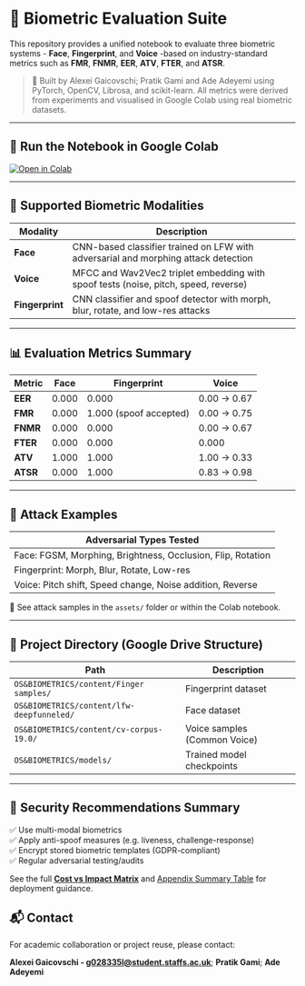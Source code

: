 # 🔐 Biometric Evaluation Suite

This repository provides a unified notebook to evaluate three biometric systems - **Face**, **Fingerprint**, and **Voice** -based on industry-standard metrics such as **FMR**, **FNMR**, **EER**, **ATV**, **FTER**, and **ATSR**.

> 📘 Built by Alexei Gaicovschi; Pratik Gami and Ade Adeyemi using PyTorch, OpenCV, Librosa, and scikit-learn. All metrics were derived from experiments and visualised in Google Colab using real biometric datasets.

---

## 🚀 Run the Notebook in Google Colab

[![Open in Colab](https://colab.research.google.com/assets/colab-badge.svg)](https://colab.research.google.com/drive/1qXaYSXdy7-p7yqsTMPRbr97quCwPrC1H?usp=sharing)

---

## 🧠 Supported Biometric Modalities

| Modality    | Description |
|-------------|-------------|
| **Face**    | CNN-based classifier trained on LFW with adversarial and morphing attack detection |
| **Voice**   | MFCC and Wav2Vec2 triplet embedding with spoof tests (noise, pitch, speed, reverse) |
| **Fingerprint** | CNN classifier and spoof detector with morph, blur, rotate, and low-res attacks |

---

## 📊 Evaluation Metrics Summary

| Metric   | Face | Fingerprint | Voice |
|----------|------|-------------|-------|
| **EER**  | 0.000 | 0.000       | 0.00 → 0.67 |
| **FMR**  | 0.000 | 1.000 (spoof accepted) | 0.00 → 0.75 |
| **FNMR** | 0.000 | 0.000       | 0.00 → 0.67 |
| **FTER** | 0.000 | 0.000       | 0.000       |
| **ATV**  | 1.000 | 1.000       | 1.00 → 0.33 |
| **ATSR** | 0.000 | 1.000       | 0.83 → 0.98 |

---

## 🧪 Attack Examples

| Adversarial Types Tested |
|--------------------------|
| Face: FGSM, Morphing, Brightness, Occlusion, Flip, Rotation |
| Fingerprint: Morph, Blur, Rotate, Low-res |
| Voice: Pitch shift, Speed change, Noise addition, Reverse |

📸 See attack samples in the `assets/` folder or within the Colab notebook.

---

## 📁 Project Directory (Google Drive Structure)

| Path | Description |
|------|-------------|
| `OS&BIOMETRICS/content/Finger samples/` | Fingerprint dataset |
| `OS&BIOMETRICS/content/lfw-deepfunneled/` | Face dataset |
| `OS&BIOMETRICS/content/cv-corpus-19.0/` | Voice samples (Common Voice) |
| `OS&BIOMETRICS/models/` | Trained model checkpoints |

---

## 🔐 Security Recommendations Summary

✅ Use multi-modal biometrics  
✅ Apply anti-spoof measures (e.g. liveness, challenge-response)  
✅ Encrypt stored biometric templates (GDPR-compliant)  
✅ Regular adversarial testing/audits

See the full **[Cost vs Impact Matrix](#)** and [Appendix Summary Table](#) for deployment guidance.


## 📬 Contact

For academic collaboration or project reuse, please contact:

**Alexei Gaicovschi - g028335l@student.staffs.ac.uk**; **Pratik Gami**; **Ade Adeyemi**
